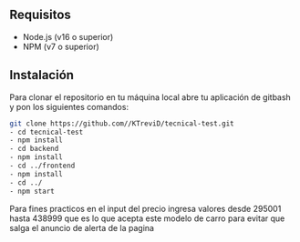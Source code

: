 ## Requisitos

- Node.js (v16 o superior)
- NPM (v7 o superior)

## Instalación

Para clonar el repositorio en tu máquina local abre tu aplicación de gitbash y pon los siguientes comandos:

```bash
git clone https://github.com//KTreviD/tecnical-test.git
- cd tecnical-test
- npm install
- cd backend
- npm install
- cd ../frontend
- npm install
- cd ../
- npm start
```

Para fines practicos en el input del precio ingresa valores desde 295001 hasta 438999 que es lo que acepta este modelo de carro para evitar que salga el anuncio de alerta de la pagina
